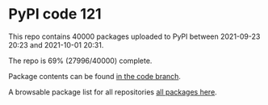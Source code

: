 # PyPI code 121

This repo contains 40000 packages uploaded to PyPI between 
2021-09-23 20:23 and 2021-10-01 20:31.

The repo is 69% (27996/40000) complete.

Package contents can be found [in the code branch](https://github.com/pypi-data/pypi-mirror-121/tree/code/packages).

A browsable package list for all repositories [all packages here](https://pypi-data.github.io/website/repositories/pypi-mirror-121).


